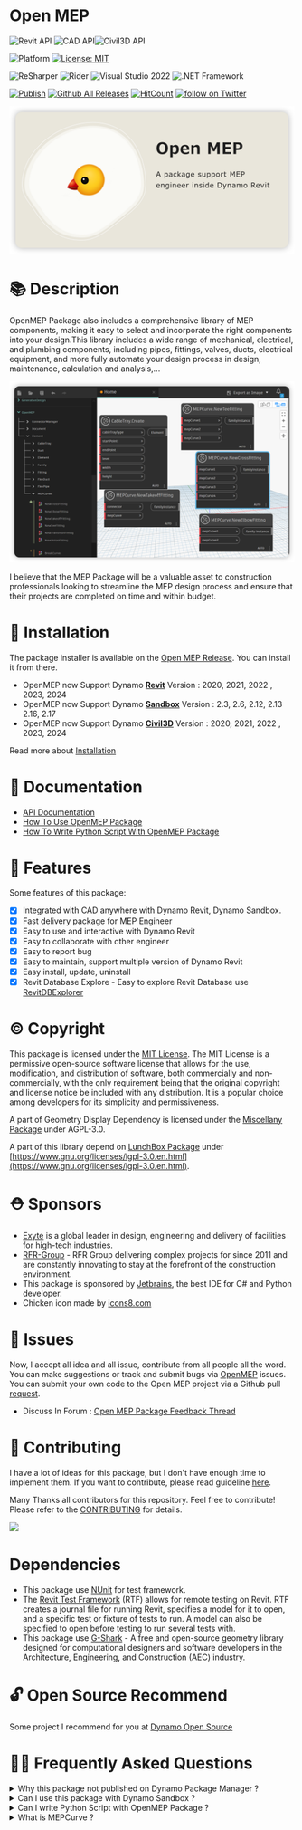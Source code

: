 # Open MEP

![Revit API](https://img.shields.io/badge/Revit%20API%202024-blue.svg) ![CAD API](https://img.shields.io/badge/Cad%20API%202024-blue.svg)![Civil3D API](https://img.shields.io/badge/Civil3D%20API%202024-blue.svg)

![Platform](https://img.shields.io/badge/platform-Windows-lightgray.svg) [![License: MIT](https://img.shields.io/badge/License-MIT-yellow.svg)](https://opensource.org/licenses/MIT)

![ReSharper](https://img.shields.io/badge/ReSharper-2022-yellow) ![Rider](https://img.shields.io/badge/Rider-2022-yellow) ![Visual Studio 2022](https://img.shields.io/badge/Visual_Studio_2022-yellow) ![.NET Framework](https://img.shields.io/badge/.NET_6.0-yellow)

[![Publish](../../actions/workflows/Workflow.yml/badge.svg)](../../actions)
[![Github All Releases](https://img.shields.io/github/downloads/chuongmep/openmep/total?color=blue&label=Download)]()
[![HitCount](https://hits.dwyl.com/chuongmep/openmep.svg?style=flat-square)](http://hits.dwyl.com/chuongmep/openmep)
<a href="https://twitter.com/intent/follow?screen_name=chuongmep">
<img src="https://img.shields.io/twitter/follow/chuongmep?style=social&logo=twitter"
alt="follow on Twitter"></a>

![](docs/images/openmep.png)

# 📚 Description

OpenMEP Package also includes a comprehensive library of MEP components, making it easy to select and incorporate the
right components into your design.This library includes a wide range of mechanical, electrical, and plumbing components,
including pipes, fittings, valves, ducts, electrical equipment, and more fully automate your design process in design,
maintenance, calculation and analysis,...

![](docs/images/OpenMEPPackage.png)

I believe that the MEP Package will be a valuable asset to construction professionals looking to streamline the MEP
design process and ensure that their projects are completed on time and within budget.

# 🍴 Installation

The package installer is available on the [Open MEP Release](https://github.com/chuongmep/OpenMEP/releases/latest). You
can install it from there.

- OpenMEP now Support Dynamo **[Revit](https://www.autodesk.com.sg/products/revit/overview)** Version : 2020, 2021, 2022 , 2023, 2024
- OpenMEP now Support Dynamo **[Sandbox](https://dynamobuilds.com/)** Version : 2.3, 2.6, 2.12, 2.13 2.16, 2.17
- OpenMEP now Support Dynamo **[Civil3D](https://www.autodesk.com.sg/products/civil-3d/overview)** Version : 2020, 2021, 2022 , 2023, 2024

Read more about [Installation](https://chuongmep.github.io/OpenMEP/articles/installation.html)

# 📜 Documentation

- [API Documentation](https://chuongmep.github.io/OpenMEP/api/OpenMEPRevit.Element.CableTray.html)
- [How To Use OpenMEP Package](https://chuongmep.github.io/OpenMEP/index.html)
- [How To Write Python Script With OpenMEP Package](https://chuongmep.github.io/OpenMEP/articles/python.html)

# 🦚 Features

Some features of this package:
- [x] Integrated with CAD anywhere with Dynamo Revit, Dynamo Sandbox.
- [x] Fast delivery package for MEP Engineer
- [x] Easy to use and interactive with Dynamo Revit
- [x] Easy to collaborate with other engineer
- [x] Easy to report bug
- [x] Easy to maintain, support multiple version of Dynamo Revit
- [x] Easy install, update, uninstall
- [x] Revit Database Explore - Easy to explore Revit Database use [RevitDBExplorer](https://github.com/NeVeSpl/RevitDBExplorer)
# © Copyright

This package is licensed under the [MIT License](LICENSE.md).
The MIT License is a permissive open-source software license that allows for the use, modification, and distribution of
software, both commercially and non-commercially, with the only requirement being that the original copyright and
license notice be included with any distribution. It is a popular choice among developers for its simplicity and
permissiveness.

A part of Geometry Display Dependency is licensed under the [Miscellany Package](https://github.com/thomascorrie/Miscellany) under AGPL-3.0.

A part of this library depend on [LunchBox Package](https://bitbucket.org/provingground-io/lunchbox-for-dynamo/src/master/) under  [https://www.gnu.org/licenses/lgpl-3.0.en.html](https://www.gnu.org/licenses/lgpl-3.0.en.html).


# ⛑️ Sponsors

- [Exyte](https://www.exyte.net/en) is a global leader in design, engineering and delivery of facilities for high-tech
  industries.
- [RFR-Group](https://rfr-group.vn/index.html) - RFR Group delivering complex projects for since 2011 and are constantly
  innovating to stay at the forefront of the construction environment.
- This package is sponsored by [Jetbrains](https://www.jetbrains.com/?from=OpenMEP), the best IDE for C# and Python
  developer.
- Chicken icon made by [icons8.com](https://icons8.com/)

# 🐛 Issues

Now, I accept all idea and all issue, contribute from all people all the word.
You can make suggestions or track and submit bugs via [OpenMEP](https://github.com/chuongmep/OpenMEP/issues) issues. You
can submit your own code to the Open MEP
project via a Github pull [request](https://github.com/chuongmep/OpenMEP/pulls).

- Discuss In
  Forum : [Open MEP Package Feedback Thread](https://forum.dynamobim.com/t/openmep-package-feedback-thread/86350)

# 👥 Contributing

I have a lot of ideas for this package, but I don't have enough time to implement them. If you want to contribute,
please read guideline [here](CONTRIBUTING.md).

Many Thanks all contributors for this repository. Feel free to contribute!
Please refer to the [CONTRIBUTING](CONTRIBUTING.md) for details.

<a href = "https://github.com/chuongmep/openmep/graphs/contributors">
  <img src = "https://contrib.rocks/image?repo=chuongmep/openmep"/>
</a>

# Dependencies

- This package use [NUnit](https://nunit.org/) for test framework.
- The [Revit Test Framework](https://github.com/DynamoDS/RevitTestFramework) (RTF) allows for remote testing on Revit.
  RTF creates a journal file for running Revit, specifies a model for it to open, and a specific test or fixture of
  tests to run. A model can also be specified to open before testing to run several tests with.
- This package use [G-Shark](https://github.com/GSharker/G-Shark) - A free and open-source geometry library designed for
  computational designers and software developers in the Architecture, Engineering, and Construction (AEC) industry.

# 🔓 Open Source Recommend

Some project I recommend for you
at [Dynamo Open Source](https://chuongmep.github.io/Awesome-Dynamo/DynamoOpenSource/dynopensource.html)

# 🙋‍♂️ Frequently Asked Questions

<details><summary>Why this package not published on Dynamo Package Manager ?</summary>

It not support way I maintain with multiple version and release CI/CD with Dynamo Revit.

</details>

<details><summary>Can I use this package with Dynamo Sandbox ?</summary>

Just one of part library generic supported with Dynamo Sandbox.

</details>

<details><summary>Can I write Python Script with OpenMEP Package ?</summary>

Yes, you can write Python Script with OpenMEP Package. You can read more
about [How To Write Python Script With OpenMEP](https://github.com/chuongmep/OpenMEP/wiki/How-To-Write-Python-Script-With-OpenMEP-Package)

</details>

<details><summary>What is MEPCurve ?</summary>

**[MEPCurve](https://www.revitapidocs.com/2015/38714847-0f40-7021-aa79-2884c3a02ce2.htm)** is a curve object for duct or
pipe blend elements, it mean input require **Duct** or **Pipe** or **Cable Tray** element.

</details>